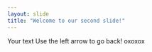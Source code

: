 ```yaml
---
layout: slide
title: "Welcome to our second slide!"
---
```

Your text
Use the left arrow to go back! oxoxox
